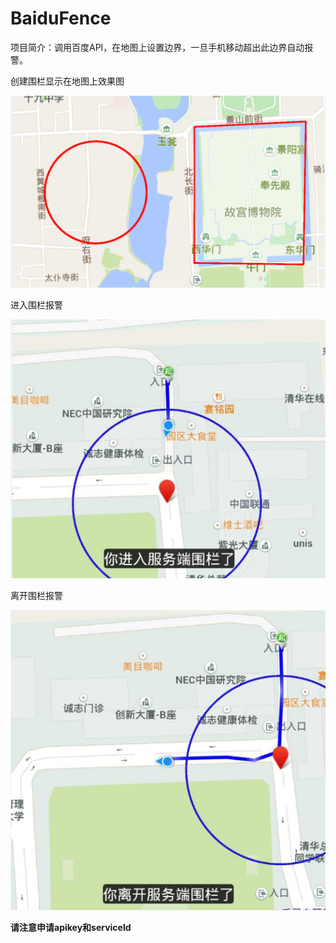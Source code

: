 # BaiduFence
项目简介：调用百度API，在地图上设置边界，一旦手机移动超出此边界自动报警。


创建围栏显示在地图上效果图

![github](/c.png)


进入围栏报警

![github](/a.png)


离开围栏报警

![github](/b.png)


**请注意申请apikey和serviceId**
